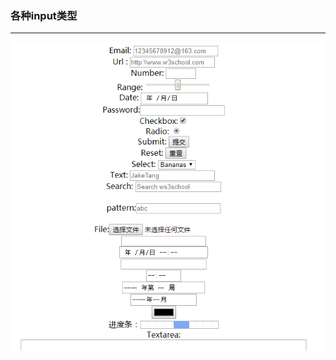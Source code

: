 ### 各种input类型
---
![input.png](https://github.com/Tanglong9344/CSS-JS/blob/master/input/picture/input.png)